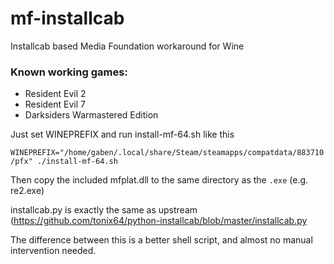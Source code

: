 # mf-installcab
Installcab based Media Foundation workaround for Wine

### Known working games:

- Resident Evil 2
- Resident Evil 7
- Darksiders Warmastered Edition

Just set WINEPREFIX and run install-mf-64.sh like this

`WINEPREFIX="/home/gaben/.local/share/Steam/steamapps/compatdata/883710/pfx" ./install-mf-64.sh`

Then copy the included mfplat.dll to the same directory as the `.exe` (e.g. re2.exe)

installcab.py is exactly the same as upstream (https://github.com/tonix64/python-installcab/blob/master/installcab.py

The difference between this is a better shell script, and almost no manual intervention needed.
